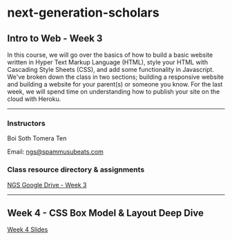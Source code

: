 # next-generation-scholars
## Intro to Web - Week 3
In this course, we will go over the basics of how to build a basic website written in Hyper Text Markup Language (HTML), style your HTML with Cascading Style Sheets (CSS), and add some functionality in Javascript. 
We've broken down the class in two sections; building a responsive website and building a website for your parent(s) or someone you know.
For the last week, we will spend time on understanding how to publish your site on the cloud with Heroku.

---

### Instructors

Boi Soth
Tomera Ten

Email: ngs@spammusubeats.com

### Class resource directory & assignments
[NGS Google Drive - Week 3](https://drive.google.com/open?id=1Djmn4RAahs0-mnNW3FxyVtpkgZ_ZJASl)

---

## Week 4 - CSS Box Model & Layout Deep Dive

[Week 4 Slides](https://docs.google.com/presentation/d/1WqGx23-Zw_Tnyz8yeBX_1XV1iYes9pBpWwb7ToCDnH8/edit?usp=sharing)



